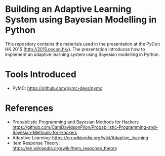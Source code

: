 Building an Adaptive Learning System using Bayesian Modelling in Python
=======================================================================
This repository contains the materials used in the presentation at the PyCon HK 2015 (http://2015.pycon.hk/).
The presentation introduces how to implement an adaptive learning system using Bayesian modelling in Python.

Tools Introduced
================
* PyMC: https://github.com/pymc-devs/pymc 

References
==========
* Probabilistic Programming and Bayesian Methods for Hackers https://github.com/CamDavidsonPilon/Probabilistic-Programming-and-Bayesian-Methods-for-Hackers 
* Adaptive Learning: https://en.wikipedia.org/wiki/Adaptive_learning
* Item Response Theory: https://en.wikipedia.org/wiki/Item_response_theory
